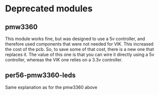 # Deprecated modules

## pmw3360

This module works fine, but was designed to use a 5v controller, and therefore used components that were not needed for VIK. This increased the cost of the pcb. So, to save some of that cost, there is a new one that replaces it. The value of this one is that you can wire it directly using a 5v controller, whereas the VIK one relies on a 3.3v controller.

## per56-pmw3360-leds

Same explanation as for the pmw3360 above